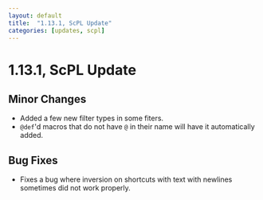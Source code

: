 ```yaml
---
layout: default
title:  "1.13.1, ScPL Update"
categories: [updates, scpl]
---
```


# 1.13.1, ScPL Update

## Minor Changes

- Added a few new filter types in some fiters.
- `@def`'d macros that do not have `@` in their name will have it automatically added.

## Bug Fixes

- Fixes a bug where inversion on shortcuts with text with newlines sometimes did not work properly.
